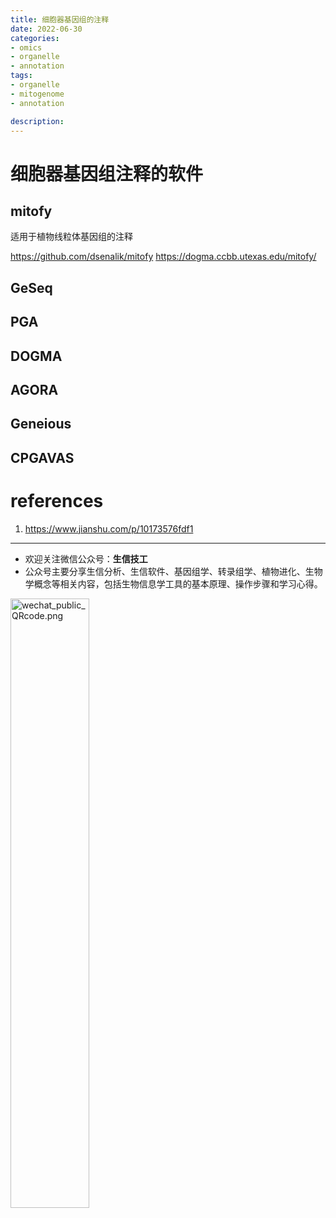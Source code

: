 ```yaml
---
title: 细胞器基因组的注释
date: 2022-06-30
categories:
- omics
- organelle
- annotation
tags:
- organelle
- mitogenome
- annotation

description: 
---
```


<div align="middle"><music URL></div>


# 细胞器基因组注释的软件
## mitofy
适用于植物线粒体基因组的注释

https://github.com/dsenalik/mitofy
https://dogma.ccbb.utexas.edu/mitofy/

## GeSeq

## PGA

## DOGMA

## AGORA

## Geneious

## CPGAVAS


# references
1. https://www.jianshu.com/p/10173576fdf1

-------

- 欢迎关注微信公众号：**生信技工**
- 公众号主要分享生信分析、生信软件、基因组学、转录组学、植物进化、生物学概念等相关内容，包括生物信息学工具的基本原理、操作步骤和学习心得。

<img src="https://github.com/yanzhongsino/yanzhongsino.github.io/blob/hexo/source/wechat/Wechat_public_qrcode.jpg?raw=true" width=50% title="wechat_public_QRcode.png" align=center/>